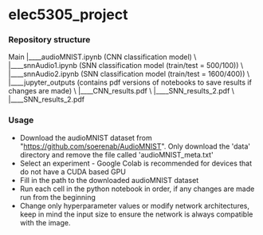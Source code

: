 # elec5305_project
### Repository structure
Main
|____audioMNIST.ipynb (CNN classification model) \\
|\_\_\_\_snnAudio1.ipynb (SNN classification model (train/test = 500/100)) \\
|\_\_\_\_snnAudio2.ipynb (SNN classification model (train/test = 1600/400)) \\
|\_\_\_\_jupyter_outputs (contains pdf versions of notebooks to save results if changes are made) \\
    |\_\_\_\_CNN_results.pdf \\
    |\_\_\_\_SNN_results_2.pdf \\
    |\_\_\_\_SNN_results_2.pdf
### Usage
* Download the audioMNIST dataset from "https://github.com/soerenab/AudioMNIST". Only download the 'data' directory and remove the file called 'audioMNIST_meta.txt'
* Select an experiment - Google Colab is recommended for devices that do not have a CUDA based GPU
* Fill in the path to the downloaded audioMNIST dataset
* Run each cell in the python notebook in order, if any changes are made run from the beginning
* Change only hyperparameter values or modify network architectures, keep in mind the input size to ensure the network is always compatible with the image.
